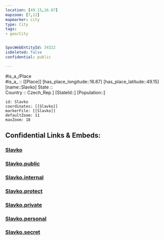 ```yaml
---
location: [49.15,16.87] 
mapzoom: [7,12] 
mapmarker: city 
type: City
tags:
- geo/City


SpocWebEntityId: 34322
isDeleted: false
confidential: public

---
```

#is_a_/Place  
#is_a_ :: [[Place]] 
[has_place_longitude::16.87] 
[has_place_latitude::49.15] 
[name::Slavko] 
State ::  
Country :: Czech_Rep.] 
[StateId::] 
[Population::] 



```leaflet
id: Slavko
coordinates: [[Slavko]] 
markerFile: [[Slavko]] 
defaultZoom: 11 
maxZoom: 18
```


## Confidential Links & Embeds: 

### [Slavko](/_Standards/Earth/Continent/Europe/Europe~Central/Czech_Republic/regions~Czech_Republic/Jihomoravský/City/Slavko.md) 

### [Slavko.public](/_public/Earth/Continent/Europe/Europe~Central/Czech_Republic/regions~Czech_Republic/Jihomoravský/City/Slavko.public.md) 

### [Slavko.internal](/_internal/Earth/Continent/Europe/Europe~Central/Czech_Republic/regions~Czech_Republic/Jihomoravský/City/Slavko.internal.md) 

### [Slavko.protect](/_protect/Earth/Continent/Europe/Europe~Central/Czech_Republic/regions~Czech_Republic/Jihomoravský/City/Slavko.protect.md) 

### [Slavko.private](/_private/Earth/Continent/Europe/Europe~Central/Czech_Republic/regions~Czech_Republic/Jihomoravský/City/Slavko.private.md) 

### [Slavko.personal](/_personal/Earth/Continent/Europe/Europe~Central/Czech_Republic/regions~Czech_Republic/Jihomoravský/City/Slavko.personal.md) 

### [Slavko.secret](/_secret/Earth/Continent/Europe/Europe~Central/Czech_Republic/regions~Czech_Republic/Jihomoravský/City/Slavko.secret.md)

